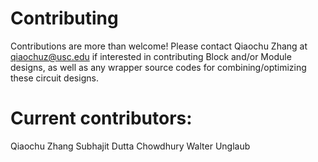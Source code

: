 # Contributing

Contributions are more than welcome! Please contact Qiaochu Zhang at <qiaochuz@usc.edu> if interested in contributing Block and/or Module designs, as well as any wrapper source codes for combining/optimizing these circuit designs.

# Current contributors:

Qiaochu Zhang
Subhajit Dutta Chowdhury
Walter Unglaub

